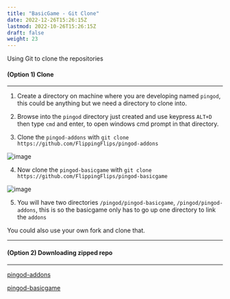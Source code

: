 ```yaml
---
title: "BasicGame - Git Clone"
date: 2022-12-26T15:26:15Z
lastmod: 2022-10-26T15:26:15Z
draft: false
weight: 23
---
```


Using Git to clone the repositories

#### (Option 1) Clone
---

1. Create a directory on machine where you are developing named `pingod`, this could be anything but we need a directory to clone into.

2. Browse into the `pingod` directory just created and use keypress `ALT+D` then type `cmd` and enter, to open windows cmd prompt in that directory.

3. Clone the `pingod-addons` with `git clone https://github.com/FlippingFlips/pingod-addons`

![image](../../images/cmds/git-clone-addons.jpg)

4. Now clone the `pingod-basicgame` with `git clone https://github.com/FlippingFlips/pingod-basicgame`

![image](../../images/cmds/git-clone-basicgame.jpg)

5. You will have two directories `/pingod/pingod-basicgame`, `/pingod/pingod-addons`, this is so the basicgame only has to go up one directory to link the `addons`

You could also use your own fork and clone that.

---
#### (Option 2) Downloading zipped repo
---

[pingod-addons](https://github.com/FlippingFlips/pingod-addons/archive/refs/heads/main.zip)

[pingod-basicgame](https://github.com/FlippingFlips/pingod-basicgame/archive/refs/heads/main.zip)